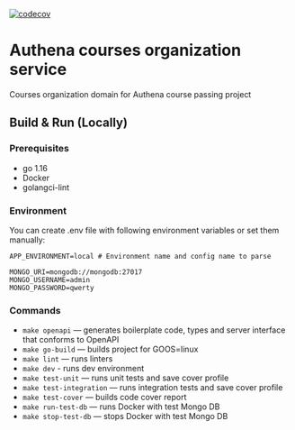 [![codecov](https://codecov.io/gh/authena-ru/courses-organization/branch/main/graph/badge.svg?token=FYI97SHT3X)](https://codecov.io/gh/authena-ru/courses-organization)

# Authena courses organization service

Courses organization domain for Authena course passing project

## Build & Run (Locally)

### Prerequisites

- go 1.16
- Docker
- golangci-lint

### Environment

You can create .env file with following environment variables or set them manually:

```dotenv
APP_ENVIRONMENT=local # Environment name and config name to parse

MONGO_URI=mongodb://mongodb:27017
MONGO_USERNAME=admin
MONGO_PASSWORD=qwerty
```

### Commands

- ``make openapi`` — generates boilerplate code, types and server interface that conforms to OpenAPI
- ``make go-build`` — builds project for GOOS=linux
- ``make lint`` — runs linters
- ``make dev`` - runs dev environment
- ``make test-unit`` — runs unit tests and save cover profile
- ``make test-integration`` — runs integration tests and save cover profile
- ``make test-cover`` — builds code cover report
- ``make run-test-db`` — runs Docker with test Mongo DB
- ``make stop-test-db`` — stops Docker with test Mongo DB